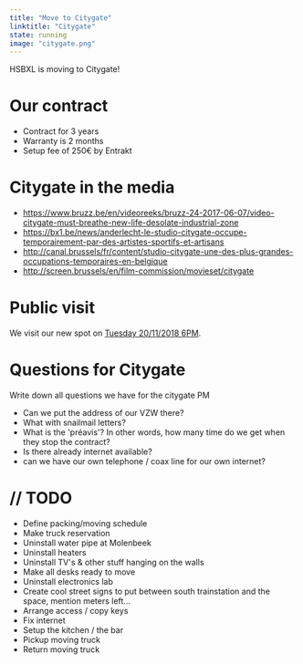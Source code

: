 ```yaml
---
title: "Move to Citygate"
linktitle: "Citygate"
state: running
image: "citygate.png"
---
```


HSBXL is moving to Citygate!

# Our contract

- Contract for 3 years
- Warranty is 2 months
- Setup fee of 250€ by Entrakt

# Citygate in the media

- https://www.bruzz.be/en/videoreeks/bruzz-24-2017-06-07/video-citygate-must-breathe-new-life-desolate-industrial-zone
- https://bx1.be/news/anderlecht-le-studio-citygate-occupe-temporairement-par-des-artistes-sportifs-et-artisans
- http://canal.brussels/fr/content/studio-citygate-une-des-plus-grandes-occupations-temporaires-en-belgique
- http://screen.brussels/en/film-commission/movieset/citygate



# Public visit
We visit our new spot on [Tuesday 20/11/2018 6PM](/events/techtuesday/499/).

# Questions for Citygate
Write down all questions we have for the citygate PM

- Can we put the address of our VZW there?
- What with snailmail letters?
- What is the 'préavis'? In other words, how many time do we get when they stop the contract?
- Is there already internet available?
- can we have our own telephone / coax line for our own internet?

# // TODO
- Define packing/moving schedule
- Make truck reservation
- Uninstall water pipe at Molenbeek
- Uninstall heaters
- Uninstall TV's & other stuff hanging on the walls
- Make all desks ready to move
- Uninstall electronics lab
- Create cool street signs to put between south trainstation and the space, mention meters left...
- Arrange access / copy keys
- Fix internet
- Setup the kitchen / the bar
- Pickup moving truck
- Return moving truck

